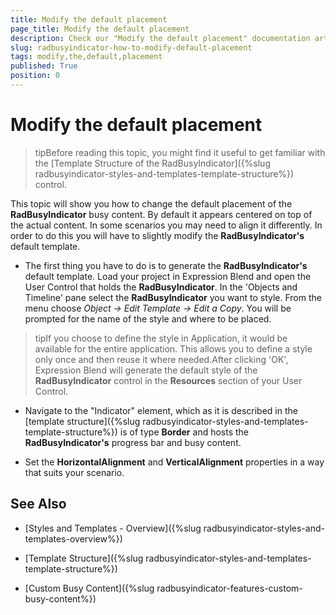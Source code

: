 ```yaml
---
title: Modify the default placement
page_title: Modify the default placement
description: Check our "Modify the default placement" documentation article for the RadBusyIndicator WPF control.
slug: radbusyindicator-how-to-modify-default-placement
tags: modify,the,default,placement
published: True
position: 0
---
```


# Modify the default placement

>tipBefore reading this topic, you might find it useful to get familiar with the [Template Structure of the RadBusyIndicator]({%slug radbusyindicator-styles-and-templates-template-structure%}) control.

This topic will show you how to change the default placement of the __RadBusyIndicator__ busy content. By default it appears centered on top of the actual content. In some scenarios you may need to align it differently. In order to do this you will have to slightly modify the __RadBusyIndicator's__ default template.

* The first thing you have to do is to generate the __RadBusyIndicator's__ default template. Load your project in Expression Blend and open the User Control that holds the __RadBusyIndicator__. In the 'Objects and Timeline' pane select the __RadBusyIndicator__ you want to style. From the menu choose *Object -> Edit Template -> Edit a Copy*. You will be prompted for the name of the style and where to be placed.

>tipIf you choose to define the style in Application, it would be available for the entire application. This allows you to define a style only once and then reuse it where needed.After clicking 'OK', Expression Blend will generate the default style of the __RadBusyIndicator__ control in the __Resources__ section of your User Control.

* Navigate to the "Indicator" element, which as it is described in the [template structure]({%slug radbusyindicator-styles-and-templates-template-structure%}) is of type __Border__ and hosts the __RadBusyIndicator's__ progress bar and busy content.

* Set the __HorizontalAlignment__ and __VerticalAlignment__ properties in a way that suits your scenario.

## See Also

 * [Styles and Templates - Overview]({%slug radbusyindicator-styles-and-templates-overview%})

 * [Template Structure]({%slug radbusyindicator-styles-and-templates-template-structure%})

 * [Custom Busy Content]({%slug radbusyindicator-features-custom-busy-content%})
